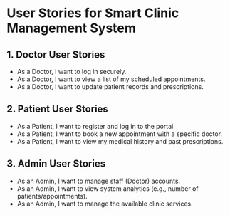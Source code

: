# User Stories for Smart Clinic Management System

## 1. Doctor User Stories
- As a Doctor, I want to log in securely.
- As a Doctor, I want to view a list of my scheduled appointments.
- As a Doctor, I want to update patient records and prescriptions.

## 2. Patient User Stories
- As a Patient, I want to register and log in to the portal.
- As a Patient, I want to book a new appointment with a specific doctor.
- As a Patient, I want to view my medical history and past prescriptions.

## 3. Admin User Stories
- As an Admin, I want to manage staff (Doctor) accounts.
- As an Admin, I want to view system analytics (e.g., number of patients/appointments).
- As an Admin, I want to manage the available clinic services.
